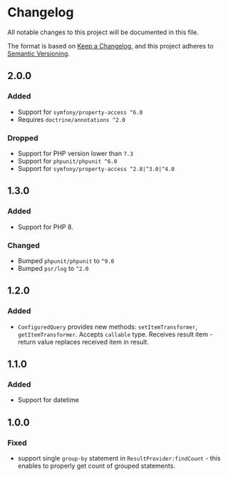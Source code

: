# Changelog
All notable changes to this project will be documented in this file.

The format is based on [Keep a Changelog](https://keepachangelog.com/en/1.0.0/),
and this project adheres to [Semantic Versioning](https://semver.org/spec/v2.0.0.html).

## 2.0.0
### Added
- Support for `symfony/property-access ^6.0`
- Requires `doctrine/annotations ^2.0`

### Dropped
- Support for PHP version lower than `7.3`
- Support for `phpunit/phpunit ^6.0`
- Support for `symfony/property-access ^2.8|^3.0|^4.0`

## 1.3.0
### Added
- Support for PHP 8.

### Changed
- Bumped `phpunit/phpunit` to `^9.0`
- Bumped `psr/log` to `^2.0`

## 1.2.0
### Added
- `ConfiguredQuery` provides new methods: `setItemTransformer`, `getItemTransformer`.
Accepts `callable` type. Receives result item - return value replaces received item in result.

## 1.1.0
### Added
- Support for datetime

## 1.0.0
### Fixed
- support single `group-by` statement in `ResultProvider:findCount` - this enables to properly get count of grouped statements. 
